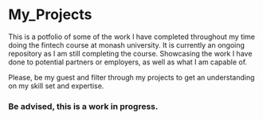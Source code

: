 # My_Projects


This is a potfolio of some of the work I have completed throughout my time doing the fintech course at monash university. It is currently an ongoing repository as I am still completing the course. Showcasing the work I have done to potential partners or employers, as well as what I am capable of.

Please, be my guest and filter through my projects to get an understanding on my skill set and expertise.

### Be advised, this is a work in progress.
